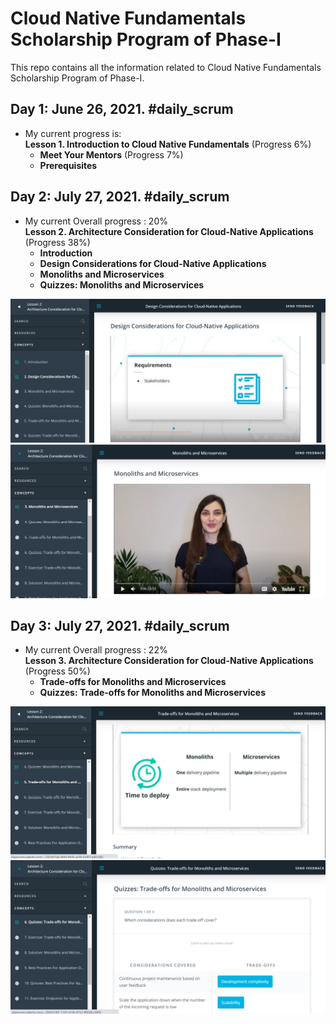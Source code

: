 # Cloud Native Fundamentals Scholarship Program of Phase-I
This repo contains all the information related to Cloud Native Fundamentals Scholarship Program of Phase-I.



## Day 1: June 26, 2021. #daily_scrum
- My current progress is:\
  **Lesson 1. Introduction to Cloud Native Fundamentals** (Progress 6%)
    - **Meet Your Mentors** (Progress 7%)
    - **Prerequisites**

## Day 2: July 27, 2021. #daily_scrum
- My current Overall progress : 20%\
  **Lesson 2. Architecture Consideration for Cloud-Native Applications** (Progress 38%)
    - **Introduction** 
    - **Design Considerations for Cloud-Native Applications**
    - **Monoliths and Microservices**
    - **Quizzes: Monoliths and Microservices**


![Day 2 1st](images/day-02-1.png)
![Day 2 2nd](images/day-02-2.png)

## Day 3: July 27, 2021. #daily_scrum
- My current Overall progress : 22%\
  **Lesson 3. Architecture Consideration for Cloud-Native Applications** (Progress 50%)
    - **Trade-offs for Monoliths and Microservices** 
    - **Quizzes: Trade-offs for Monoliths and Microservices**


![Day 3 1st](images/day-03-1.png)
![Day 3 2nd](images/day-03-2.png)